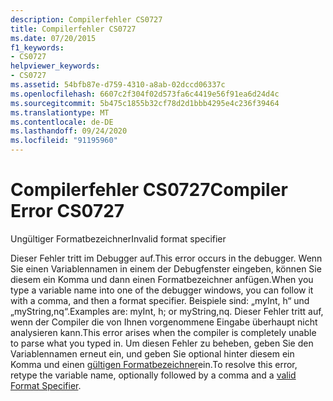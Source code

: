 ```yaml
---
description: Compilerfehler CS0727
title: Compilerfehler CS0727
ms.date: 07/20/2015
f1_keywords:
- CS0727
helpviewer_keywords:
- CS0727
ms.assetid: 54bfb87e-d759-4310-a8ab-02dccd06337c
ms.openlocfilehash: 6607c2f304f02d573fa6c4419e56f91ea6d24d4c
ms.sourcegitcommit: 5b475c1855b32cf78d2d1bbb4295e4c236f39464
ms.translationtype: MT
ms.contentlocale: de-DE
ms.lasthandoff: 09/24/2020
ms.locfileid: "91195960"
---
```

# <a name="compiler-error-cs0727"></a><span data-ttu-id="3cc20-103">Compilerfehler CS0727</span><span class="sxs-lookup"><span data-stu-id="3cc20-103">Compiler Error CS0727</span></span>

<span data-ttu-id="3cc20-104">Ungültiger Formatbezeichner</span><span class="sxs-lookup"><span data-stu-id="3cc20-104">Invalid format specifier</span></span>  
  
 <span data-ttu-id="3cc20-105">Dieser Fehler tritt im Debugger auf.</span><span class="sxs-lookup"><span data-stu-id="3cc20-105">This error occurs in the debugger.</span></span> <span data-ttu-id="3cc20-106">Wenn Sie einen Variablennamen in einem der Debugfenster eingeben, können Sie diesem ein Komma und dann einen Formatbezeichner anfügen.</span><span class="sxs-lookup"><span data-stu-id="3cc20-106">When you type a variable name into one of the debugger windows, you can follow it with a comma, and then a format specifier.</span></span> <span data-ttu-id="3cc20-107">Beispiele sind: „myInt, h“ und „myString,nq“.</span><span class="sxs-lookup"><span data-stu-id="3cc20-107">Examples are: myInt, h; or myString,nq.</span></span> <span data-ttu-id="3cc20-108">Dieser Fehler tritt auf, wenn der Compiler die von Ihnen vorgenommene Eingabe überhaupt nicht analysieren kann.</span><span class="sxs-lookup"><span data-stu-id="3cc20-108">This error arises when the compiler is completely unable to parse what you typed in.</span></span> <span data-ttu-id="3cc20-109">Um diesen Fehler zu beheben, geben Sie den Variablennamen erneut ein, und geben Sie optional hinter diesem ein Komma und einen [gültigen Formatbezeichner](/visualstudio/debugger/format-specifiers-in-csharp)ein.</span><span class="sxs-lookup"><span data-stu-id="3cc20-109">To resolve this error, retype the variable name, optionally followed by a comma and a [valid Format Specifier](/visualstudio/debugger/format-specifiers-in-csharp).</span></span>
